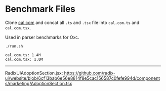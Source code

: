 # Benchmark Files

Clone [cal.com](https://github.com/calcom/cal.com) and concat all `.ts` and
`.tsx` file into `cal.com.ts` and `cal.com.tsx`.

Used in parser benchmarks for Oxc.

```sh
./run.sh
```

```
cal.com.ts: 1.4M
cal.com.tsx: 1.0M
```

---

RadixUIAdoptionSection.jsx:
https://github.com/radix-ui/website/blob/6cf13bab6e56e8814f8e5cac156587c0fefe994d/components/marketing/AdoptionSection.tsx
